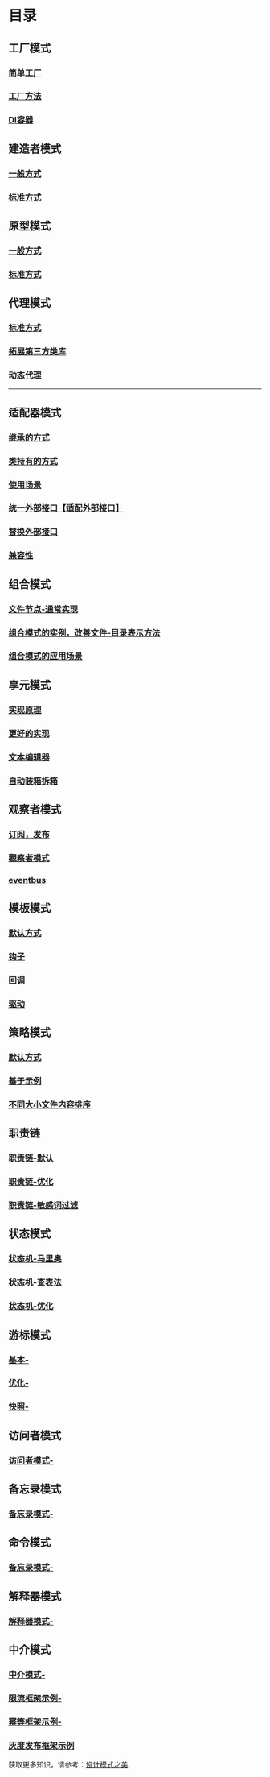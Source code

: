 # 目录

## 工厂模式
### [简单工厂](src/main/java/simpleFactory)
### [工厂方法](src/main/java/FactoryMethod)
### [DI容器](src/main/java/DIContainer)

## 建造者模式

### [一般方式](src/main/java/builder/simple)
### [标准方式](src/main/java/builder/stander)

## 原型模式

### [一般方式](src/main/java/prototype/simple)
### [标准方式](src/main/java/prototype/stander)


## 代理模式

### [标准方式](src/main/java/proxy/simple)
### [拓展第三方类库](src/main/java/proxy/simple)
### [动态代理](src/main/java/proxy/dynamic)

---

## 适配器模式

### [继承的方式](src/main/java/adapter/extend)
### [类持有的方式](src/main/java/adapter/combination)
### [使用场景](src/main/java/adapter/improve)
### [统一外部接口【适配外部接口】](src/main/java/adapter/unify)
### [替换外部接口](src/main/java/adapter/replace)
### [兼容性](src/main/java/adapter/compatible)


## 组合模式

### [文件节点-通常实现](src/main/java/combination)
### [组合模式的实例，改善文件-目录表示方法](src/main/java/combination/better)
### [组合模式的应用场景](src/main/java/combination/scene)

## 享元模式

### [实现原理](src/main/java/flyweight/basic)
### [更好的实现](src/main/java/flyweight/better)
### [文本编辑器](src/main/java/flyweight/textEditor)
### [自动装箱拆箱](src/main/java/flyweight/autoBoxing)


## 观察者模式

### [订阅，发布](src/main/java/pubSub/)
### [觀察者模式](src/main/java/pubSub/p2p)
### [eventbus](src/main/java/pubSub/eventBus/)

## 模板模式

### [默认方式](src/main/java/template/)
### [钩子](src/main/java/template/hook/)
### [回调](src/main/java/template/callback/)
### [驱动](src/main/java/template/jdbc/)


## 策略模式

### [默认方式](src/main/java/strategy/common)
### [基于示例](src/main/java/strategy/order)
### [不同大小文件内容排序](src/main/java/strategy/sort)


## 职责链

### [职责链-默认](src/main/java/chainOfResponsibility/common)
### [职责链-优化](src/main/java/chainOfResponsibility/better)
### [职责链-敏感词过滤](src/main/java/chainOfResponsibility/filter)


## 状态模式

### [状态机-马里奥](src/main/java/fsm/mario)
### [状态机-查表法](src/main/java/fsm/lookup)
### [状态机-优化](src/main/java/fsm/better)

## 游标模式

###  [基本-](src/main/java/iterator/basic)
###  [优化-](src/main/java/iterator/better)
###  [快照-](src/main/java/iterator/snapshot)

## 访问者模式

###  [访问者模式-](src/main/java/visitor)

## 备忘录模式

###  [备忘录模式-](src/main/java/memento)

## 命令模式

###  [备忘录模式-](src/main/java/command)

## 解释器模式

###  [解释器模式-](src/main/java/interpretor)

## 中介模式

###  [中介模式-](src/main/java/mediator)


### [限流框架示例-](./ratelimiter)
### [幂等框架示例-](./idempotence)
### [灰度发布框架示例](./darklaunch)
获取更多知识，请参考：[设计模式之美](https://time.geekbang.org/column/intro/250)


